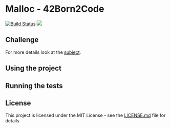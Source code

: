 # Malloc - 42Born2Code
[![Build Status](https://travis-ci.com/fedefloris/Malloc.svg?branch=master)](https://travis-ci.com/fedefloris/Malloc) ![](https://img.shields.io/github/license/fedefloris/Malloc.svg)

## Challenge

For more details look at the [subject](subject.pdf).

## Using the project

## Running the tests

## License
This project is licensed under the MIT License - see the [LICENSE.md](LICENSE) file for details
